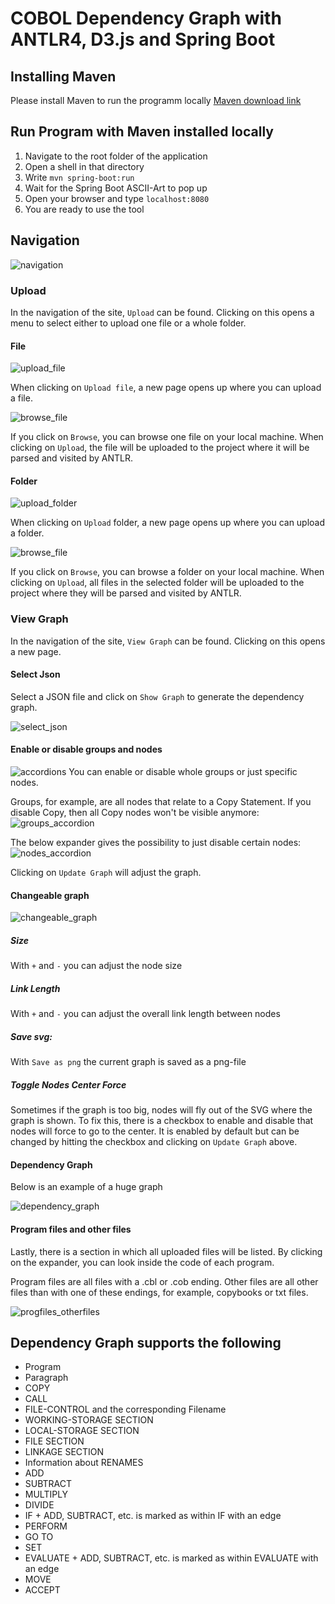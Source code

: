 # COBOL Dependency Graph with ANTLR4, D3.js and Spring Boot

## Installing Maven
Please install Maven to run the programm locally
[Maven download link](https://maven.apache.org/download.cgi)

## Run Program with Maven installed locally
1. Navigate to the root folder of the application
2. Open a shell in that directory
3. Write `mvn spring-boot:run`
4. Wait for the Spring Boot ASCII-Art to pop up
5. Open your browser and type `localhost:8080`
6. You are ready to use the tool

## Navigation
![navigation](./readMeImages/navigation.png)

### Upload

In the navigation of the site, `Upload` can be found. Clicking on this opens a menu to select either to upload one file or a whole folder.

#### File
![upload_file](./readMeImages/upload_file.png)

When clicking on `Upload file`, a new page opens up where you can upload a file.

![browse_file](./readMeImages/browse_file.png)

If you click on `Browse`, you can browse one file on your local machine. When clicking on `Upload`, the file will be uploaded to the project where it will be parsed and visited by ANTLR.

#### Folder

![upload_folder](./readMeImages/upload_folder.png)

When clicking on `Upload` folder, a new page opens up where you can upload a folder.

![browse_file](./readMeImages/browse_folder.png)

If you click on `Browse`, you can browse a folder on your local machine. When clicking on `Upload`, all files in the selected folder will be uploaded to the project where they will be parsed and visited by ANTLR.
### View Graph
In the navigation of the site, `View Graph` can be found. Clicking on this opens a new page.

#### Select Json
Select a JSON file and click on `Show Graph` to generate the dependency graph.

![select_json](./readMeImages/select_json.png)

#### Enable or disable groups and nodes 
![accordions](./readMeImages/accordions.png)
You can enable or disable whole groups or just specific nodes. 

Groups, for example, are all nodes that relate to a Copy Statement. If you disable Copy, then all Copy nodes won't be visible anymore:
![groups_accordion](./readMeImages/enable_disable_groups.png)

The below expander gives the possibility to just disable certain nodes:
![nodes_accordion](./readMeImages/enable_disable_nodes.png)

Clicking on `Update Graph` will adjust the graph.

#### Changeable graph 

![changeable_graph](./readMeImages/graph_styling.png)

##### Size
With `+` and `-` you can adjust the node size

##### Link Length
With `+` and `-` you can adjust the overall link length between nodes

##### Save svg:
With `Save as png` the current graph is saved as a png-file

##### Toggle Nodes Center Force

Sometimes if the graph is too big, nodes will fly out of the SVG where the graph is shown. To fix this, there is a checkbox to enable and disable that nodes will force to go to the center. It is enabled by default but can be changed by hitting the checkbox and clicking on `Update Graph` above.

#### Dependency Graph

Below is an example of a huge graph

![dependency_graph](./readMeImages/graph_ex.png)

#### Program files and other files 
Lastly, there is a section in which all uploaded files will be listed. By clicking on the expander, you can look inside the code of each program.

Program files are all files with a .cbl or .cob ending. Other files are all other files than with one of these endings, for example, copybooks or txt files.

![progfiles_otherfiles](./readMeImages/progfiles_otherfiles.png)

## Dependency Graph supports the following
* Program
* Paragraph
* COPY
* CALL
* FILE-CONTROL and the corresponding Filename
* WORKING-STORAGE SECTION
* LOCAL-STORAGE SECTION
* FILE SECTION
* LINKAGE SECTION
* Information about RENAMES
* ADD
* SUBTRACT
* MULTIPLY
* DIVIDE
* IF + ADD, SUBTRACT, etc. is marked as within IF with an edge
* PERFORM
* GO TO
* SET
* EVALUATE + ADD, SUBTRACT, etc. is marked as within EVALUATE with an edge
* MOVE 
* ACCEPT